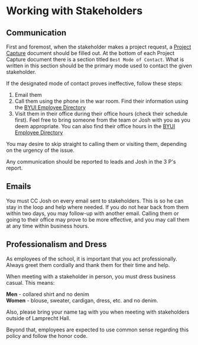# Working with Stakeholders
## Communication
First and foremost, when the stakeholder makes a project request, a [Project Capture](https://github.com/byuitechops/for-the-strength-of-developers/blob/master/Handbook/6.%20Templates/01_ProjectCaptureDoc.md) document should be filled out. At the bottom of each Project Capture document there is a section titled `Best Mode of Contact`. What is written in this section should be the primary mode used to contact the given stakeholder.

If the designated mode of contact proves ineffective, follow these steps:

1. Email them
1. Call them using the phone in the war room. Find their information using the [BYUI Employee Directory](https://web.byui.edu/directory/employees/)
1. Visit them in their office during their office hours (check their schedule first). Feel free to bring someone from the team or Josh with you as you deem appropriate. You can also find their office hours in the [BYUI Employee Directory](https://web.byui.edu/directory/employees/)

You may desire to skip straight to calling them or visiting them, depending on the urgency of the issue. 

Any communication should be reported to leads and Josh in the 3 P's report.

## Emails
You must CC Josh on every email sent to stakeholders. This is so he can stay in the loop and help where needed. If you do not hear back from them within two days, you may follow-up with another email. Calling them or going to their office may prove to be more effective, and you may call them at any time within business hours.

## Professionalism and Dress
As employees of the school, it is important that you act professionally. Always greet them cordially and thank them for their time and help. 

When meeting with a stakeholder in person, you must dress business casual. This means:

**Men** - collared shirt and no denim    
**Women** - blouse, sweater, cardigan, dress, etc. and no denim. 

Also, please bring your name tag with you when meeting with stakeholders outside of Lamprecht Hall.

Beyond that, employees are expected to use common sense regarding this policy and follow the honor code.
